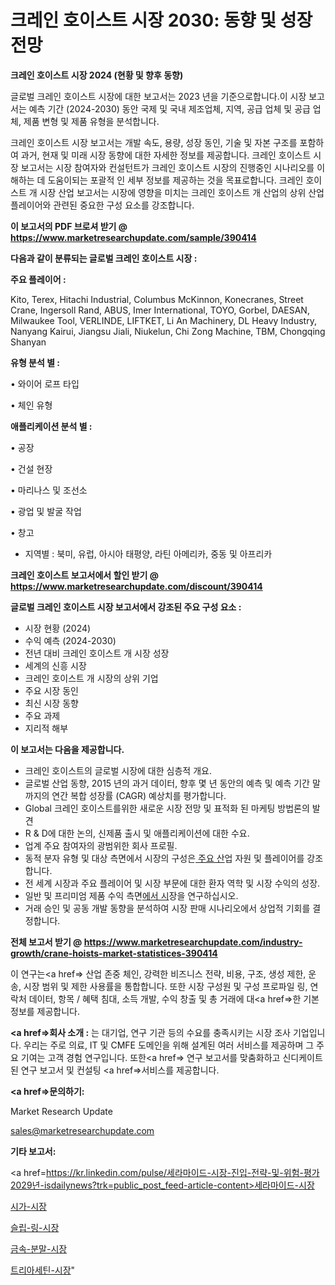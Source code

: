 # 크레인 호이스트 시장 2030: 동향 및 성장 전망

<strong>크레인 호이스트 시장 2024 (현황 및 향후 동향)</strong>

글로벌 크레인 호이스트 시장에 대한 보고서는 2023 년을 기준으로합니다.이 시장 보고서는 예측 기간 (2024-2030) 동안 국제 및 국내 제조업체, 지역, 공급 업체 및 공급 업체, 제품 변형 및 제품 유형을 분석합니다.

크레인 호이스트 시장 보고서는 개발 속도, 용량, 성장 동인, 기술 및 자본 구조를 포함하여 과거, 현재 및 미래 시장 동향에 대한 자세한 정보를 제공합니다. 크레인 호이스트 시장 보고서는 시장 참여자와 컨설턴트가 크레인 호이스트 시장의 진행중인 시나리오를 이해하는 데 도움이되는 포괄적 인 세부 정보를 제공하는 것을 목표로합니다. 크레인 호이스트 개 시장 산업 보고서는 시장에 영향을 미치는 크레인 호이스트 개 산업의 상위 산업 플레이어와 관련된 중요한 구성 요소를 강조합니다.



<strong>이 보고서의 PDF 브로셔 받기 @ <a href=https://www.marketresearchupdate.com/sample/390414>https://www.marketresearchupdate.com/sample/390414</a></strong>



<strong>다음과 같이 분류되는 글로벌 크레인 호이스트 시장 :</strong>



<strong>주요 플레이어 :</strong>

Kito, Terex, Hitachi Industrial, Columbus McKinnon, Konecranes, Street Crane, Ingersoll Rand, ABUS, Imer International, TOYO, Gorbel, DAESAN, Milwaukee Tool, VERLINDE, LIFTKET, Li An Machinery, DL Heavy Industry, Nanyang Kairui, Jiangsu Jiali, Niukelun, Chi Zong Machine, TBM, Chongqing Shanyan



<strong>유형 분석 별 :</strong>

• 와이어 로프 타입

• 체인 유형



<strong>애플리케이션 분석 별 :</strong>

• 공장

• 건설 현장

• 마리나스 및 조선소

• 광업 및 발굴 작업

• 창고

<ul>
  <li>지역별 : 북미, 유럽, 아시아 태평양, 라틴 아메리카, 중동 및 아프리카</li>
</ul>


<strong>크레인 호이스트 보고서에서 할인 받기 @ <a href=https://www.marketresearchupdate.com/discount/390414>https://www.marketresearchupdate.com/discount/390414</a></strong>



<strong>글로벌 크레인 호이스트 시장 보고서에서 강조된 주요 구성 요소 :</strong>
<ul>
  <li>시장 현황 (2024)</li>
  <li>수익 예측 (2024-2030)</li>
  <li>전년 대비 크레인 호이스트 개 시장 성장</li>
  <li>세계의 신흥 시장</li>
  <li>크레인 호이스트 개 시장의 상위 기업</li>
  <li>주요 시장 동인</li>
  <li>최신 시장 동향</li>
  <li>주요 과제</li>
  <li>지리적 해부</li>
</ul>


<strong>이 보고서는 다음을 제공합니다.</strong>
<ul>
  <li>크레인 호이스트의 글로벌 시장에 대한 심층적 개요.</li>
  <li>글로벌 산업 동향, 2015 년의 과거 데이터, 향후 몇 년 동안의 예측 및 예측 기간 말까지의 연간 복합 성장률 (CAGR) 예상치를 평가합니다.</li>
  <li>Global 크레인 호이스트를위한 새로운 시장 전망 및 표적화 된 마케팅 방법론의 발견</li>
  <li>R &amp; D에 대한 논의, 신제품 출시 및 애플리케이션에 대한 수요.</li>
  <li>업계 주요 참여자의 광범위한 회사 프로필.</li>
  <li>동적 분자 유형 및 대상 측면에서 시장의 구성은<a href=> 주요 산</a>업 자원 및 플레이어를 강조합니다.</li>
  <li>전 세계 시장과 주요 플레이어 및 시장 부문에 대한 환자 역학 및 시장 수익의 성장.</li>
  <li>일반 및 프리미엄 제품 수익 측면<a href=>에서 시</a>장을 연구하십시오.</li>
  <li>거래 승인 및 공동 개발 동향을 분석하여 시장 판매 시나리오에서 상업적 기회를 결정합니다.</li>
</ul>



<strong>전체 보고서 받기 @ <a href=https://www.marketresearchupdate.com/industry-growth/crane-hoists-market-statistices-390414>https://www.marketresearchupdate.com/industry-growth/crane-hoists-market-statistices-390414</a></strong>

이 연구는<a href=> 산업 존중</a> 체인, 강력한 비즈니스 전략, 비용, 구조, 생성 제한, 운송, 시장 범위 및 제한 사용률을 통합합니다. 또한 시장 구성원 및 구성 프로파일 링, 연락처 데이터, 항목 / 혜택 침대, 소득 개발, 수익 창출 및 총 거래에 대<a href=>한 기본 </a>정보를 제공합니다.



<strong><a href=>회사 소</a>개 :</strong>
는 대기업, 연구 기관 등의 수요를 충족시키는 시장 조사 기업입니다. 우리는 주로 의료, IT 및 CMFE 도메인을 위해 설계된 여러 서비스를 제공하며 그 주요 기여는 고객 경험 연구입니다. 또한<a href=> 연구 보</a>고서를 맞춤화하고 신디케이트 된 연구 보고서 및 컨설팅 <a href=>서비스</a>를 제공합니다.



<strong><a href=>문의하기:</a></strong>

Market Research Update

sales@marketresearchupdate.com



<strong>기타 보고서:</strong>

<a href=https://kr.linkedin.com/pulse/세라마이드-시장-진입-전략-및-위험-평가2029년-isdailynews?trk=public_post_feed-article-content>세라마이드-시장</a>

<a href=https://www.linkedin.com/pulse/시가-시장-동향-및-성장-전망-trend-tracking-tips-360-analysis/>시가-시장</a>

<a href=https://www.linkedin.com/pulse/슬립-링-시장-세분화-연구-및-목표-고객2029년-market-matrix-musings-analysis-yzirf/>슬립-링-시장</a>

<a href=https://www.linkedin.com/pulse/금속-분말-시장-세분화-연구-및-목표-고객2029년-trendsetters-talk-360-analysis-glaef/>금속-분말-시장</a>

<a href=https://www.linkedin.com/pulse/트리아세틴-시장-진입-전략-및-위험-평가2030년-trendsetters-talk-360-analysis-odsvf/>트리아세틴-시장</a>"
